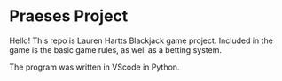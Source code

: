 # Praeses Project
Hello! This repo is Lauren Hartts Blackjack game project.
Included in the game is the basic game rules, as well as a betting system.

The program was written in VScode in Python.
